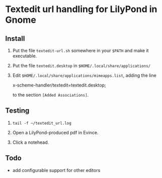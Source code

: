 # Textedit url handling for LilyPond in Gnome

## Install

1. Put the file `textedit-url.sh` somewhere in your `$PATH` and make it executable.

1. Put the file `textedit.desktop` in `$HOME/.local/share/applications/`

1. Edit `$HOME/.local/share/applications/mimeapps.list`, adding the line

    x-scheme-handler/textedit=textedit.desktop;

   to the section `[Added Associations]`.

## Testing

1. `tail -f ~/textedit_url.log`

1. Open a LilyPond-produced pdf in Evince.

1. Click a notehead.

## Todo

- add configurable support for other editors

